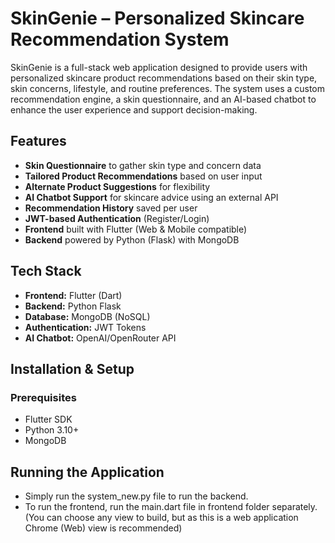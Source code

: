 # SkinGenie – Personalized Skincare Recommendation System

SkinGenie is a full-stack web application designed to provide users with personalized skincare product recommendations based on their skin type, skin concerns, lifestyle, and routine preferences. The system uses a custom recommendation engine, a skin questionnaire, and an AI-based chatbot to enhance the user experience and support decision-making.

## Features

- **Skin Questionnaire** to gather skin type and concern data
- **Tailored Product Recommendations** based on user input
- **Alternate Product Suggestions** for flexibility
- **AI Chatbot Support** for skincare advice using an external API
- **Recommendation History** saved per user
- **JWT-based Authentication** (Register/Login)
- **Frontend** built with Flutter (Web & Mobile compatible)
- **Backend** powered by Python (Flask) with MongoDB

## Tech Stack

- **Frontend:** Flutter (Dart)
- **Backend:** Python Flask
- **Database:** MongoDB (NoSQL)
- **Authentication:** JWT Tokens
- **AI Chatbot:** OpenAI/OpenRouter API

## Installation & Setup

### Prerequisites

- Flutter SDK
- Python 3.10+
- MongoDB

## Running the Application

- Simply run the system_new.py file to run the backend.
- To run the frontend, run the main.dart file in frontend folder separately. (You can choose any view to build, but as this is a web application Chrome (Web) view is recommended)
